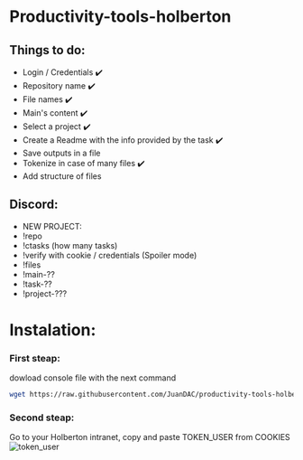 # Productivity-tools-holberton
## Things to do:
* Login / Credentials ✔️
* Repository name ✔️
* File names ✔️
* Main's content ✔️
* Select a project ✔️
* Create a Readme with the info provided by the task ✔️
* Save outputs in a file
* Tokenize in case of many files ✔️
* Add structure of files


## Discord:
* NEW PROJECT:
* !repo
* !ctasks (how many tasks)
* !verify with cookie / credentials (Spoiler mode)
* !files
* !main-??
* !task-??
* !project-???

# Instalation:
### First steap:
dowload console file with the next command 
```bash
wget https://raw.githubusercontent.com/JuanDAC/productivity-tools-holberton/master/console.py
```
### Second steap:
Go to your Holberton intranet, copy and paste TOKEN_USER from COOKIES
![token_user](https://i.imgur.com/QEdPfvX.png)
